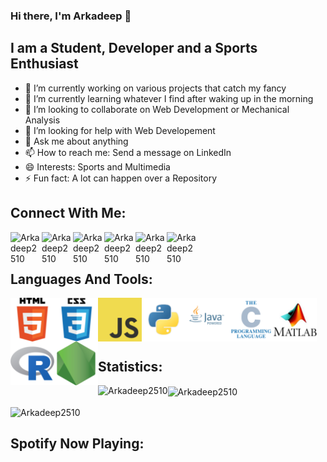 ### Hi there, I'm Arkadeep 👋

<!--
**Arkadeep2510/Arkadeep2510** is a ✨ _special_ ✨ repository because its `README.md` (this file) appears on your GitHub profile.

Here are some ideas to get you started:

-->

## I am a Student, Developer and a Sports Enthusiast
- 🔭 I’m currently working on various projects that catch my fancy
- 🌱 I’m currently learning whatever I find after waking up in the morning
- 👯 I’m looking to collaborate on Web Development or Mechanical Analysis
- 🤔 I’m looking for help with Web Developement
- 💬 Ask me about anything
- 📫 How to reach me: Send a message on LinkedIn 
- 😄 Interests: Sports and Multimedia 
- ⚡ Fun fact: A lot can happen over a Repository

## Connect With Me:
<a href="https://www.linkedin.com/in/arkadeep-mukherjee-a6b3a91a3/" target="blank"><img align="left" src="https://cdn.jsdelivr.net/npm/simple-icons@v3/icons/linkedin.svg" alt="Arkadeep2510" width="50px"/></a>
<a align="left" href="https://www.instagram.com/arkadeep2510/" target="blank"><img align="left" src="https://cdn.jsdelivr.net/npm/simple-icons@v3/icons/instagram.svg" alt="Arkadeep2510" width="50px"/></a>
<a align="left" href="https://www.facebook.com/arkadeep.mukherjee.79/" target="blank"><img align="left" src="https://cdn.jsdelivr.net/npm/simple-icons@v3/icons/facebook.svg" alt="Arkadeep2510" width="50px"/></a>
<a align="left" href="https://twitter.com/Arkadeep2510?s=08" target="blank"><img align="left" src="https://cdn.jsdelivr.net/npm/simple-icons@v3/icons/twitter.svg" alt="Arkadeep2510" width="50px"/></a>
<a align="left" align="left" href="https://open.spotify.com/user/31bd4t6y7cnjwtdyxsfyfffrw5jq?si=1b2faf9837954ed3" target="blank"><img align="left" src="https://cdn.jsdelivr.net/npm/simple-icons@v3/icons/spotify.svg" alt="Arkadeep2510" width="50px"/></a>
<a align="left" href="https://www.youtube.com/channel/UCkaEEpO0BmxrRiggvfDRklQ" target="blank"><img align="left" src="https://cdn.jsdelivr.net/npm/simple-icons@v3/icons/youtube.svg" alt="Arkadeep2510" width="50px"/></a>

</br>
</br>


## Languages And Tools:

<img align="left" alt="HTML5" width="70px" src="https://raw.githubusercontent.com/github/explore/80688e429a7d4ef2fca1e82350fe8e3517d3494d/topics/html/html.png" />
<img align="left" alt="CSS3" width="70px" src="https://raw.githubusercontent.com/github/explore/80688e429a7d4ef2fca1e82350fe8e3517d3494d/topics/css/css.png" />
<img align="left" alt="JS" width="70px" src="https://raw.githubusercontent.com/github/explore/80688e429a7d4ef2fca1e82350fe8e3517d3494d/topics/javascript/javascript.png" />
<img align="left" alt="Python" width="70px" src="https://raw.githubusercontent.com/github/explore/80688e429a7d4ef2fca1e82350fe8e3517d3494d/topics/python/python.png" />
<img align="left" alt="Java" width="70px" src="https://raw.githubusercontent.com/github/explore/80688e429a7d4ef2fca1e82350fe8e3517d3494d/topics/java/java.png" />
<img align="left" alt="C" width="70px" src="https://raw.githubusercontent.com/github/explore/80688e429a7d4ef2fca1e82350fe8e3517d3494d/topics/c/c.png" />
<img align="left" alt="MATLAB" width="70px" src="https://raw.githubusercontent.com/github/explore/80688e429a7d4ef2fca1e82350fe8e3517d3494d/topics/matlab/matlab.png" />
<img align="left" alt="R" width="70px" src="https://raw.githubusercontent.com/github/explore/80688e429a7d4ef2fca1e82350fe8e3517d3494d/topics/r/r.png" />
<img align="left" alt="NodeJS" width="70px" src="https://raw.githubusercontent.com/github/explore/80688e429a7d4ef2fca1e82350fe8e3517d3494d/topics/nodejs/nodejs.png" />

</br>
</br>
</br>
</br>

## Statistics:
<img align="left" src="https://github-readme-stats.vercel.app/api?username=Arkadeep2510&show_icons=true&title_color=0a1172&icon_color=ffa500&bg_color=fcf4f3&border_radius=10px&border_color=0a1172" alt="Arkadeep2510" />
<img align="center" src="https://github-readme-stats.vercel.app/api/top-langs/?username=Arkadeep2510&langs_count=8&title_color=0a1172&icon_color=ffa500&bg_color=fcf4f3&border_radius=10px&border_color=0a1172" alt="Arkadeep2510" />

<!--
<p><img align="center" src="https://github-readme-stats.vercel.app/api/top-langs/?username=Arkadeep2510&langs_count=8&title_color=0a1172&icon_color=ffa500&bg_color=fcf4f3&border_radius=10px&border_color=0a1172&layout=compact" alt="Arkadeep2510" /></p>
-->
<p><img align="center" src="https://github-readme-streak-stats.herokuapp.com?user=Arkadeep2510&background=FCF4F3&stroke=0A1172&currStreakNum=ED7014&sideLabels=0A1172&border=0A1172&dates=3944BC&sideNums=0A1172&borderRadius=10px" alt="Arkadeep2510" /></p>

## Spotify Now Playing:


